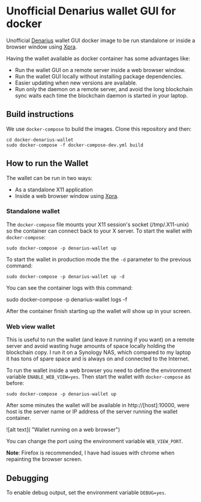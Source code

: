 
# Unofficial Denarius wallet GUI for docker

Unofficial [Denarius](https://denarius.io) wallet GUI docker image to be run standalone or inside a browser window using [Xpra](https://www.xpra.org/).

Having the wallet available as docker container has some advantages like:

* Run the wallet GUI on a remote server inside a web browser window.
* Run the wallet GUI locally without installing package dependencies.
* Easier updating when new versions are available.
* Run only the daemon on a remote server, and avoid the long blockchain sync waits each time the blockchain daemon is started in your laptop.

## Build instructions

We use `docker-compose` to build the images. Clone this repository and then:

    cd docker-denarius-wallet
    sudo docker-compose -f docker-compose-dev.yml build

## How to run the Wallet

The wallet can be run in two ways:

* As a standalone X11 application
* Inside a web browser window using [Xpra](https://www.xpra.org/).

### Standalone wallet

The `docker-compose` file mounts your X11 session's socket (/tmp/.X11-unix) so the container can connect back to your X server. To start the wallet with `docker-compose`:

    sudo docker-compose -p denarius-wallet up

To start the wallet in production mode the the `-d` parameter to the previous
command:

    sudo docker-compose -p denarius-wallet up -d

You can see the container logs with this command:

  sudo docker-compose -p denarius-wallet logs -f

After the container finish starting up the wallet will show up in your
screen.

### Web view wallet

This is useful to run the wallet (and leave it running if you want) on a remote server and avoid wasting huge amounts of space locally holding the blockchain copy. I run it on a Synology NAS, which compared to my laptop it has tons of spare space and is always on and connected to the Internet.

To run the wallet inside a web browser you need to define the environment variable `ENABLE_WEB_VIEW=yes`. Then start the wallet with `docker-compose` as before:

    sudo docker-compose -p denarius-wallet up

After some minutes the wallet will be available in http://[host]:10000, were host is the server name or IP address of the server running the wallet container.

![alt text]( "Wallet running on a web browser")

You can change the port using the environment variable `WEB_VIEW_PORT`.

**Note**: Firefox is recommended, I have had issues with chrome when repainting the browser screen.

## Debugging
To enable debug output, set the environment variable `DEBUG=yes`.
